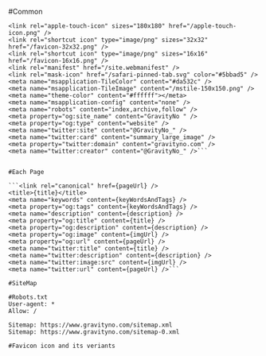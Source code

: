 #Common
```<meta charSet="utf-8" />
<link rel="apple-touch-icon" sizes="180x180" href="/apple-touch-icon.png" />
<link rel="shortcut icon" type="image/png" sizes="32x32" href="/favicon-32x32.png" />
<link rel="shortcut icon" type="image/png" sizes="16x16" href="/favicon-16x16.png" />
<link rel="manifest" href="/site.webmanifest" />
<link rel="mask-icon" href="/safari-pinned-tab.svg" color="#5bbad5" />
<meta name="msapplication-TileColor" content="#da532c" />
<meta name="msapplication-TileImage" content="/mstile-150x150.png" />
<meta name="theme-color" content="#ffffff"></meta>
<meta name="msapplication-config" content="none" />
<meta name="robots" content="index,archive,follow" />
<meta property="og:site_name" content="GravityNo " />
<meta property="og:type" content="website" />
<meta name="twitter:site" content="@GravityNo_" />
<meta name="twitter:card" content="summary_large_image" />
<meta property="twitter:domain" content="gravityno.com" />
<meta name="twitter:creator" content="@GravityNo_" />```


#Each Page

```<link rel="canonical" href={pageUrl} />
<title>{title}</title>
<meta name="keywords" content={keyWordsAndTags} />
<meta property="og:tags" content={keyWordsAndTags} />
<meta name="description" content={description} />
<meta property="og:title" content={title} />
<meta property="og:description" content={description} />
<meta property="og:image" content={imgUrl} />
<meta property="og:url" content={pageUrl} />
<meta name="twitter:title" content={title} />
<meta name="twitter:description" content={description} />
<meta name="twitter:image:src" content={imgUrl} />
<meta name="twitter:url" content={pageUrl} />```

#SiteMap

#Robots.txt
User-agent: *
Allow: /

Sitemap: https://www.gravityno.com/sitemap.xml
Sitemap: https://www.gravityno.com/sitemap-0.xml

#Favicon icon and its veriants 
